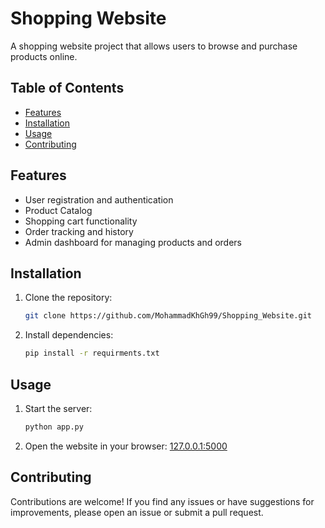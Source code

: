 # Shopping Website

A shopping website project that allows users to browse and purchase products online.

## Table of Contents

- [Features](#features)
- [Installation](#installation)
- [Usage](#usage)
- [Contributing](#contributing)

## Features

- User registration and authentication
- Product Catalog<!-- with search and filtering options -->
- Shopping cart functionality<!-- - Secure payment processing -->
- Order tracking and history<!-- - User reviews and ratings -->
- Admin dashboard for managing products and orders

## Installation

1. Clone the repository:

   ```sh
   git clone https://github.com/MohammadKhGh99/Shopping_Website.git
   ```

2. Install dependencies:

   ```sh
   pip install -r requirments.txt
   ```

## Usage

1. Start the server:

   ```sh
   python app.py
   ```

2. Open the website in your browser: [127.0.0.1:5000](http://127.0.0.1:5000)

## Contributing

Contributions are welcome! If you find any issues or have suggestions for improvements, please open an issue or submit a pull request.
